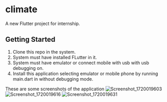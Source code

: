 # climate

A new Flutter project for internship.

## Getting Started

1. Clone this repo in the system.
2. System must have installed FLutter in it.
3. System must have emulator or connect mobile with usb with usb debugging on.
4. Install this application selecting emulator or mobile phone by running  main.dart in without debugging mode.

These are some screenshots of the application
![Screenshot_1720019603](https://github.com/vutsav321/Climate/assets/100751951/d59aa1f8-fcdf-44ee-bd53-af92e3b58fb3)
![Screenshot_1720019616](https://github.com/vutsav321/Climate/assets/100751951/485a1608-7c11-4fa5-b5be-615d3e54f901)
![Screenshot_1720019631](https://github.com/vutsav321/Climate/assets/100751951/bb67d678-af3b-4889-9778-23936143afed)
